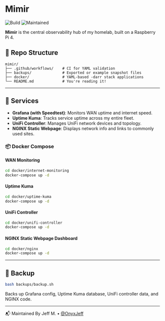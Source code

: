 # Mimir

![Build](https://github.com/OnyxJeff/Mimir/actions/workflows/build.yml/badge.svg)
![Maintained](https://img.shields.io/badge/maintained-yes-blue)

**Mimir** is the central observability hub of my homelab, built on a Raspberry Pi 4.

## 📁 Repo Structure

```text
mimir/
├── .github/workflows/    # CI for YAML validation
├── backups/              # Exported or example snapshot files
├── docker/               # YAML-based -darr stack applications
└── README.md             # You're reading it!
```

---

## 🧰 Services
- **Grafana (with Speedtest)**: Monitors WAN uptime and internet speed.
- **Uptime Kuma**: Tracks service uptime across my entire fleet.
- **UniFi Controller**: Manages UniFi network devices and topology.
- **NGINX Static Webpage**: Displays network info and links to commonly used sites.

### 📦 Docker Compose

#### WAN Monitoring

```bash
cd docker/internet-monitoring
docker-compose up -d
```

#### Uptime Kuma

```bash
cd docker/uptime-kuma
docker-compose up -d
```

#### UniFi Controller

```bash
cd docker/unifi-controller
docker-compose up -d
```

#### NGINX Static Webpage Dashboard
```bash
cd docker/nginx
docker-compose up -d
```
---

## 💾 Backup
```bash
bash backups/backup.sh
```
Backs up Grafana config, Uptime Kuma database, UniFi controller data, and NGINX code.

---

📬 Maintained By
Jeff M. • [@OnyxJeff](https://www.github.com/onyxjeff)